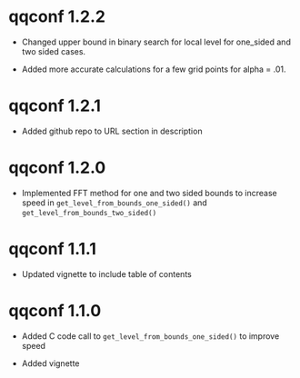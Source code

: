 # qqconf 1.2.2

* Changed upper bound in binary search for local level for one_sided and two sided cases.

* Added more accurate calculations for a few grid points for alpha = .01.

# qqconf 1.2.1

* Added github repo to URL section in description

# qqconf 1.2.0

* Implemented FFT method for one and two sided bounds to increase speed in `get_level_from_bounds_one_sided()` and `get_level_from_bounds_two_sided()`

# qqconf 1.1.1

* Updated vignette to include table of contents

# qqconf 1.1.0

* Added C code call to `get_level_from_bounds_one_sided()` to improve speed

* Added vignette
